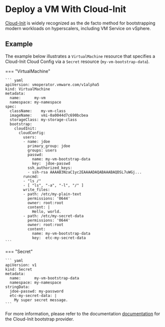 # Deploy a VM With Cloud-Init

[Cloud-Init](https://cloudinit.readthedocs.io/en/latest/) is widely recognized as the de facto method for bootstrapping modern workloads on hyperscalers, including VM Service on vSphere.


## Example

The example below illustrates a `VirtualMachine` resource that specifies a Cloud-Init Cloud Config via a `Secret` resource (`my-vm-bootstrap-data`).

=== "VirtualMachine"

    ``` yaml
    apiVersion: vmoperator.vmware.com/v1alpha5
    kind: VirtualMachine
    metadata:
      name:      my-vm
      namespace: my-namespace
    spec:
      className:    my-vm-class
      imageName:    vmi-0a0044d7c690bcbea
      storageClass: my-storage-class
      bootstrap:
        cloudInit:
          cloudConfig:
            users:
            - name: jdoe
              primary_group: jdoe
              groups: users
              passwd:
                name: my-vm-bootstrap-data
                key:  jdoe-passwd
              ssh_authorized_keys:
              - ssh-rsa AAAAB3NzaC1yc2EAAAADAQABAAABAQDSL7uWGj...
            runcmd:
            - "ls /"
            - [ "ls", "-a", "-l", "/" ]
            write_files:
            - path: /etc/my-plain-text
              permissions: '0644'
              owner: root:root
              content: |
                Hello, world.
            - path: /etc/my-secret-data
              permissions: '0644'
              owner: root:root
              content:
                name: my-vm-bootstrap-data
                key:  etc-my-secret-data
    ```

=== "Secret"

    ``` yaml
    apiVersion: v1
    kind: Secret
    metadata:
      name:      my-vm-bootstrap-data
      namespace: my-namespace
    stringData:
      jdoe-passwd: my-password
      etc-my-secret-data: |
        My super secret message.
    ```

For more information, please refer to the documentation [documentation](./../../concepts/workloads/guest.md#cloud-init) for the Cloud-Init bootstrap provider.

